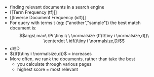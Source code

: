 - finding relevant documents in a search engine
- [[Term Frequency (tf)]]
- [[Inverse Document Frequency (idf)]]
- For query with terms t (eg: ("another","sample")) the best match document is:$$args\ max\ \Pi \tiny i\ \ \normalsize {tf(t\tiny i \normalsize,d)}\ \centerdot \ idf(t\tiny i \normalsize,D)$$
- d∈D
- ${tf(t\tiny i \normalsize,d)}$ = increases
- More often, we rank the documents, rather than take the best
	- you calculate through various pages
	- highest score = most relevant